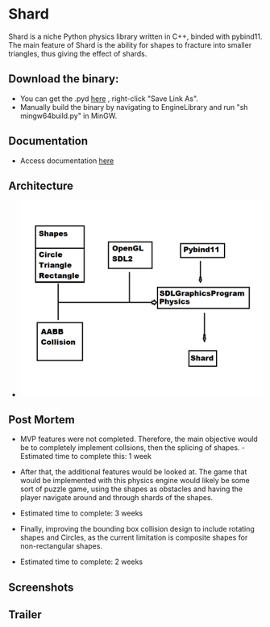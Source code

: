 # Shard
Shard is a niche Python physics library written in C++, binded with pybind11. The main feature of Shard is the ability for shapes to fracture into smaller triangles, thus giving the effect of shards.

## Download the binary:
* You can get the .pyd [here](./Project/EngineLibrary/shard.pyd) , right-click "Save Link As".
* Manually build the binary by navigating to EngineLibrary and run "sh mingw64build.py" in MinGW.

## Documentation
* Access documentation <a href="https://lxie27.github.io/Shard/Docs/html/index.html">here</a>

## Architecture
* ![ ](./media/Architecture.png)
## Post Mortem
* MVP features were not completed. Therefore, the main objective would be to completely implement collsions, then the splicing of shapes. - Estimated time to complete this: 1 week

* After that, the additional features would be looked at. The game that would be implemented with this physics engine would likely be some sort of puzzle game, using the shapes as obstacles and having the player navigate around and through shards of the shapes.
- Estimated time to complete: 3 weeks

* Finally, improving the bounding box collision design to include rotating shapes and Circles, as the current limitation is composite shapes for non-rectangular shapes.
- Estimated time to complete: 2 weeks

## Screenshots

## Trailer

